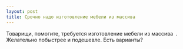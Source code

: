 ```yaml
---
layout: post 
title: Срочно надо ‌изготовление мебели из массива ‌  
--- 
```

Товарищи, помогите, требуется ‌изготовление мебели из массива ‌ . Желательно побыстрее и подешевле. Есть варианты?